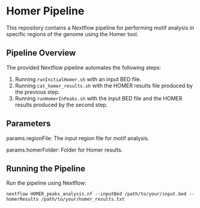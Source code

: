 # Homer Pipeline
This repository contains a Nextflow pipeline for performing motif analysis in specific regions of the genome using the Homer tool.

## Pipeline Overview
The provided Nextflow pipeline automates the following steps:

1. Running `runInitialHomer.sh` with an input BED file.
2. Running `cat_homer_results.sh` with the HOMER results file produced by the previous step.
3. Running `runHomerInPeaks.sh` with the input BED file and the HOMER results produced by the second step.

## Parameters

params.regionFile: The input region file for motif analysis.

params.homerFolder: Folder for Homer results.

## Running the Pipeline

Run the pipeline using Nextflow:

`nextflow HOMER_peaks_analysis.nf --inputBed /path/to/your/input.bed --homerResults /path/to/your/homer_results.txt`
